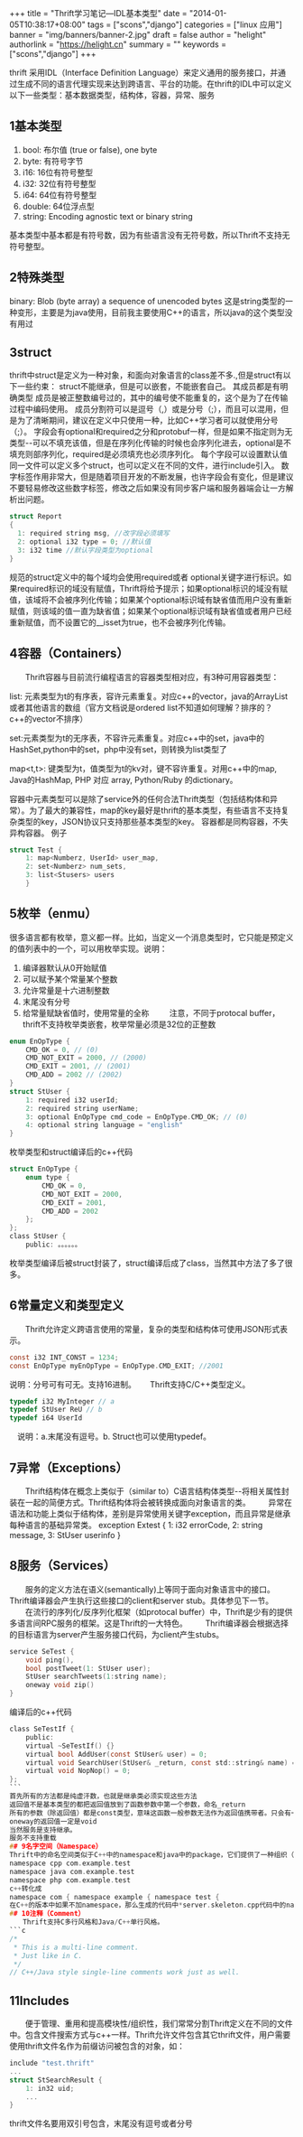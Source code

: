 +++
title = "Thrift学习笔记—IDL基本类型"
date = "2014-01-05T10:38:17+08:00"
tags = ["scons","django"]
categories = ["linux 应用"]
banner = "img/banners/banner-2.jpg"
draft = false
author = "helight"
authorlink = "https://helight.cn"
summary = ""
keywords = ["scons","django"]
+++

thrift 采用IDL（Interface Definition Language）来定义通用的服务接口，并通过生成不同的语言代理实现来达到跨语言、平台的功能。在thrift的IDL中可以定义以下一些类型：基本数据类型，结构体，容器，异常、服务
<!--more-->
## 1基本类型
1. bool: 布尔值 (true or false), one byte
2. byte: 有符号字节
3. i16: 16位有符号整型
4. i32: 32位有符号整型
5. i64: 64位有符号整型
6. double: 64位浮点型
7. string: Encoding agnostic text or binary string

基本类型中基本都是有符号数，因为有些语言没有无符号数，所以Thrift不支持无符号整型。
## 2特殊类型
binary: Blob (byte array) a sequence of unencoded bytes 这是string类型的一种变形，主要是为java使用，目前我主要使用C++的语言，所以java的这个类型没有用过
## 3struct
thrift中struct是定义为一种对象，和面向对象语言的class差不多.,但是struct有以下一些约束：
struct不能继承，但是可以嵌套，不能嵌套自己。
其成员都是有明确类型
成员是被正整数编号过的，其中的编号使不能重复的，这个是为了在传输过程中编码使用。
成员分割符可以是逗号（,）或是分号（;），而且可以混用，但是为了清晰期间，建议在定义中只使用一种，比如C++学习者可以就使用分号（;）。
字段会有optional和required之分和protobuf一样，但是如果不指定则为无类型--可以不填充该值，但是在序列化传输的时候也会序列化进去，optional是不填充则部序列化，required是必须填充也必须序列化。
每个字段可以设置默认值
同一文件可以定义多个struct，也可以定义在不同的文件，进行include引入。
数字标签作用非常大，但是随着项目开发的不断发展，也许字段会有变化，但是建议不要轻易修改这些数字标签，修改之后如果没有同步客户端和服务器端会让一方解析出问题。
```c
struct Report
{
  1: required string msg, //改字段必须填写
  2: optional i32 type = 0; //默认值
  3: i32 time //默认字段类型为optional
}
```
规范的struct定义中的每个域均会使用required或者 optional关键字进行标识。如果required标识的域没有赋值，Thrift将给予提示；如果optional标识的域没有赋值，该域将不会被序列化传输；如果某个optional标识域有缺省值而用户没有重新赋值，则该域的值一直为缺省值；如果某个optional标识域有缺省值或者用户已经重新赋值，而不设置它的__isset为true，也不会被序列化传输。
## 4容器（Containers）
　　Thrift容器与目前流行编程语言的容器类型相对应，有3种可用容器类型：

list<t>: 元素类型为t的有序表，容许元素重复。对应c++的vector，java的ArrayList或者其他语言的数组（官方文档说是ordered list不知道如何理解？排序的？c++的vector不排序）

set<t>:元素类型为t的无序表，不容许元素重复。对应c++中的set，java中的HashSet,python中的set，php中没有set，则转换为list类型了

map<t,t>: 键类型为t，值类型为t的kv对，键不容许重复。对用c++中的map, Java的HashMap, PHP 对应 array, Python/Ruby 的dictionary。

容器中元素类型可以是除了service外的任何合法Thrift类型（包括结构体和异常）。为了最大的兼容性，map的key最好是thrift的基本类型，有些语言不支持复杂类型的key，JSON协议只支持那些基本类型的key。 容器都是同构容器，不失异构容器。 例子
```c
struct Test {
	1: map<Numberz, UserId> user_map,
	2: set<Numberz> num_sets, 
	3: list<Stusers> users 
	}
```
## 5枚举（enmu）
很多语言都有枚举，意义都一样。比如，当定义一个消息类型时，它只能是预定义的值列表中的一个，可以用枚举实现。说明：
1. 编译器默认从0开始赋值
1. 可以赋予某个常量某个整数
1. 允许常量是十六进制整数
1. 末尾没有分号
1. 给常量赋缺省值时，使用常量的全称
　　
注意，不同于protocal buffer，thrift不支持枚举类嵌套，枚举常量必须是32位的正整数
```c
enum EnOpType {
	CMD_OK = 0, // (0) 　　
	CMD_NOT_EXIT = 2000, // (2000) 
	CMD_EXIT = 2001, // (2001)  　　 
	CMD_ADD = 2002 // (2002) 
} 
struct StUser { 
	1: required i32 userId; 
	2: required string userName; 
	3: optional EnOpType cmd_code = EnOpType.CMD_OK; // (0) 
	4: optional string language = "english" 
}
```
枚举类型和struct编译后的c++代码
```c
struct EnOpType { 
	enum type { 
		CMD_OK = 0, 
		CMD_NOT_EXIT = 2000, 
		CMD_EXIT = 2001, 
		CMD_ADD = 2002 
	}; 
}; 
class StUser { 
	public: 。。。。。。
```
枚举类型编译后被struct封装了，struct编译后成了class，当然其中方法了多了很多。
## 6常量定义和类型定义
　　Thrift允许定义跨语言使用的常量，复杂的类型和结构体可使用JSON形式表示。
```c
const i32 INT_CONST = 1234; 
const EnOpType myEnOpType = EnOpType.CMD_EXIT; //2001　
```
说明：分号可有可无。支持16进制。　　 Thrift支持C/C++类型定义。
```c
typedef i32 MyInteger // a
typedef StUser ReU // b
typedef i64 UserId
```
　说明：a.末尾没有逗号。b. Struct也可以使用typedef。
## 7异常（Exceptions）
　　Thrift结构体在概念上类似于（similar to）C语言结构体类型--将相关属性封装在一起的简便方式。Thrift结构体将会被转换成面向对象语言的类。 　　异常在语法和功能上类似于结构体，差别是异常使用关键字exception，而且异常是继承每种语言的基础异常类。
exception Extest { 1: i32 errorCode, 2: string message, 3: StUser userinfo }
## 8服务（Services）
　　服务的定义方法在语义(semantically)上等同于面向对象语言中的接口。Thrift编译器会产生执行这些接口的client和server stub。具体参见下一节。 　　在流行的序列化/反序列化框架（如protocal buffer）中，Thrift是少有的提供多语言间RPC服务的框架。这是Thrift的一大特色。 　　Thrift编译器会根据选择的目标语言为server产生服务接口代码，为client产生stubs。
```c
service SeTest {      
	void ping(),      
	bool postTweet(1: StUser user);      
	StUser searchTweets(1:string name);      
	oneway void zip() 
}
```
编译后的c++代码
```c
class SeTestIf {
	public:      
	virtual ~SeTestIf() {}      
	virtual bool AddUser(const StUser& user) = 0;      
	virtual void SearchUser(StUser& _return, const std::string& name) = 0;      
	virtual void NopNop() = 0; 
};
```　
首先所有的方法都是纯虚汗数，也就是继承类必须实现这些方法
返回值不是基本类型的都把返回值放到了函数参数中第一个参数，命名_return
所有的参数（除返回值）都是const类型，意味这函数一般参数无法作为返回值携带者。只会有一个返回参数，如果返回值有多个，那只能封装复杂类型作为返回值参数。
oneway的返回值一定是void
当然服务是支持继承。
服务不支持重载
## 9名字空间（Namespace）
Thrift中的命名空间类似于C++中的namespace和java中的package，它们提供了一种组织（隔离）代码的简便方式。名字空间也可以用于解决类型定义中的名字冲突。 由于每种语言均有自己的命名空间定义方式（如python中有module）, thrift允许开发者针对特定语言定义namespace：
namespace cpp com.example.test
namespace java com.example.test 
namespace php com.example.test  
c++转化成
namespace com { namespace example { namespace test {
在C++的版本中如果不加namespace，那么生成的代码中*server.skeleton.cpp代码中的namespace是空的，会产生编译错误。
## 10注释（Comment）
　　Thrift支持C多行风格和Java/C++单行风格。
```c
/*
 * This is a multi-line comment.
 * Just like in C.
 */
// C++/Java style single-line comments work just as well.
```
## 11Includes
　　便于管理、重用和提高模块性/组织性，我们常常分割Thrift定义在不同的文件中。包含文件搜索方式与c++一样。Thrift允许文件包含其它thrift文件，用户需要使用thrift文件名作为前缀访问被包含的对象，如：
```c
include "test.thrift"   
...
struct StSearchResult {
    1: in32 uid; 
	...
}
```
thrift文件名要用双引号包含，末尾没有逗号或者分号